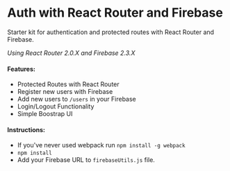 # Auth with React Router and Firebase
Starter kit for authentication and protected routes with React Router and Firebase.

*Using React Router 2.0.X and Firebase 2.3.X*

#### Features:
* Protected Routes with React Router
* Register new users with Firebase
* Add new users to ```/users``` in your Firebase
* Login/Logout Functionality
* Simple Boostrap UI

#### Instructions:
* If you've never used webpack run ```npm install -g webpack```
* ```npm install```
* Add your Firebase URL to ```firebaseUtils.js``` file.


